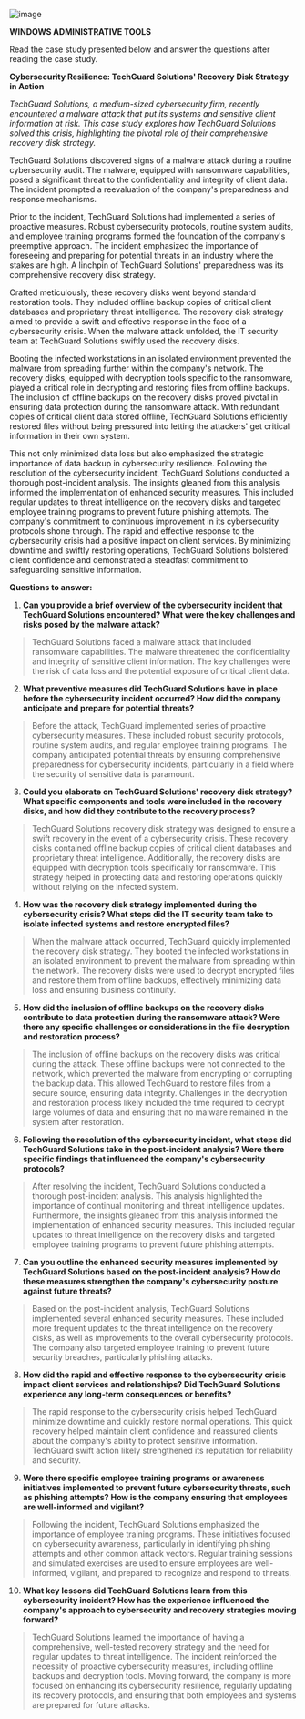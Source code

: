 ![image](https://github.com/user-attachments/assets/55c57ea0-13b7-4d6d-afbf-d851012e58db)


**WINDOWS ADMINISTRATIVE TOOLS**

Read the case study presented below and answer the questions after
reading the case study.

**Cybersecurity Resilience: TechGuard Solutions\' Recovery Disk Strategy
in Action**

*TechGuard Solutions, a medium-sized cybersecurity firm, recently
encountered a malware attack that put its systems and sensitive client
information at risk. This case study explores how TechGuard Solutions
solved this crisis, highlighting the pivotal role of their comprehensive
recovery disk strategy.*

TechGuard Solutions discovered signs of a malware attack during a
routine cybersecurity audit. The malware, equipped with ransomware
capabilities, posed a significant threat to the confidentiality and
integrity of client data. The incident prompted a reevaluation of the
company\'s preparedness and response mechanisms.

Prior to the incident, TechGuard Solutions had implemented a series of
proactive measures. Robust cybersecurity protocols, routine system
audits, and employee training programs formed the foundation of the
company\'s preemptive approach. The incident emphasized the importance
of foreseeing and preparing for potential threats in an industry where
the stakes are high. A linchpin of TechGuard Solutions\' preparedness
was its comprehensive recovery disk strategy.

Crafted meticulously, these recovery disks went beyond standard
restoration tools. They included offline backup copies of critical
client databases and proprietary threat intelligence. The recovery disk
strategy aimed to provide a swift and effective response in the face of
a cybersecurity crisis. When the malware attack unfolded, the IT
security team at TechGuard Solutions swiftly used the recovery disks.

Booting the infected workstations in an isolated environment prevented
the malware from spreading further within the company\'s network. The
recovery disks, equipped with decryption tools specific to the
ransomware, played a critical role in decrypting and restoring files
from offline backups. The inclusion of offline backups on the recovery
disks proved pivotal in ensuring data protection during the ransomware
attack. With redundant copies of critical client data stored offline,
TechGuard Solutions efficiently restored files without being pressured
into letting the attackers\' get critical information in their own
system.

This not only minimized data loss but also emphasized the strategic
importance of data backup in cybersecurity resilience. Following the
resolution of the cybersecurity incident, TechGuard Solutions conducted
a thorough post-incident analysis. The insights gleaned from this
analysis informed the implementation of enhanced security measures. This
included regular updates to threat intelligence on the recovery disks
and targeted employee training programs to prevent future phishing
attempts. The company\'s commitment to continuous improvement in its
cybersecurity protocols shone through. The rapid and effective response
to the cybersecurity crisis had a positive impact on client services. By
minimizing downtime and swiftly restoring operations, TechGuard
Solutions bolstered client confidence and demonstrated a steadfast
commitment to safeguarding sensitive information.

**Questions to answer:**

1.  **Can you provide a brief overview of the cybersecurity incident
    that TechGuard Solutions encountered? What were the key challenges
    and risks posed by the malware attack?**

> TechGuard Solutions faced a malware attack that included ransomware
> capabilities. The malware threatened the confidentiality and integrity
> of sensitive client information. The key challenges were the risk of
> data loss and the potential exposure of critical client data.

2.  **What preventive measures did TechGuard Solutions have in place
    before the cybersecurity incident occurred? How did the company
    anticipate and prepare for potential threats?**

> Before the attack, TechGuard implemented series of proactive
> cybersecurity measures. These included robust security protocols,
> routine system audits, and regular employee training programs. The
> company anticipated potential threats by ensuring comprehensive
> preparedness for cybersecurity incidents, particularly in a field
> where the security of sensitive data is paramount.

3.  **Could you elaborate on TechGuard Solutions\' recovery disk
    strategy? What specific components and tools were included in the
    recovery disks, and how did they contribute to the recovery
    process?**

> TechGuard Solutions recovery disk strategy was designed to ensure a
> swift recovery in the event of a cybersecurity crisis. These recovery
> disks contained offline backup copies of critical client databases and
> proprietary threat intelligence. Additionally, the recovery disks are
> equipped with decryption tools specifically for ransomware. This
> strategy helped in protecting data and restoring operations quickly
> without relying on the infected system.

4.  **How was the recovery disk strategy implemented during the
    cybersecurity crisis? What steps did the IT security team take to
    isolate infected systems and restore encrypted files?**

> When the malware attack occurred, TechGuard quickly implemented the
> recovery disk strategy. They booted the infected workstations in an
> isolated environment to prevent the malware from spreading within the
> network. The recovery disks were used to decrypt encrypted files and
> restore them from offline backups, effectively minimizing data loss
> and ensuring business continuity.

5.  **How did the inclusion of offline backups on the recovery disks
    contribute to data protection during the ransomware attack? Were
    there any specific challenges or considerations in the file
    decryption and restoration process?**

> The inclusion of offline backups on the recovery disks was critical
> during the attack. These offline backups were not connected to the
> network, which prevented the malware from encrypting or corrupting the
> backup data. This allowed TechGuard to restore files from a secure
> source, ensuring data integrity. Challenges in the decryption and
> restoration process likely included the time required to decrypt large
> volumes of data and ensuring that no malware remained in the system
> after restoration.

6.  **Following the resolution of the cybersecurity incident, what steps
    did TechGuard Solutions take in the post-incident analysis? Were
    there specific findings that influenced the company\'s cybersecurity
    protocols?**

> After resolving the incident, TechGuard Solutions conducted a thorough
> post-incident analysis. This analysis highlighted the importance of
> continual monitoring and threat intelligence updates. Furthermore, the
> insights gleaned from this analysis informed the implementation of
> enhanced security measures. This included regular updates to threat
> intelligence on the recovery disks and targeted employee training
> programs to prevent future phishing attempts.

7.  **Can you outline the enhanced security measures implemented by
    TechGuard Solutions based on the post-incident analysis? How do
    these measures strengthen the company\'s cybersecurity posture
    against future threats?**

> Based on the post-incident analysis, TechGuard Solutions implemented
> several enhanced security measures. These included more frequent
> updates to the threat intelligence on the recovery disks, as well as
> improvements to the overall cybersecurity protocols. The company also
> targeted employee training to prevent future security breaches,
> particularly phishing attacks.

8.  **How did the rapid and effective response to the cybersecurity
    crisis impact client services and relationships? Did TechGuard
    Solutions experience any long-term consequences or benefits?**

> The rapid response to the cybersecurity crisis helped TechGuard
> minimize downtime and quickly restore normal operations. This quick
> recovery helped maintain client confidence and reassured clients about
> the company's ability to protect sensitive information. TechGuard
> swift action likely strengthened its reputation for reliability and
> security.

9.  **Were there specific employee training programs or awareness
    initiatives implemented to prevent future cybersecurity threats,
    such as phishing attempts? How is the company ensuring that
    employees are well-informed and vigilant?**

> Following the incident, TechGuard Solutions emphasized the importance
> of employee training programs. These initiatives focused on
> cybersecurity awareness, particularly in identifying phishing attempts
> and other common attack vectors. Regular training sessions and
> simulated exercises are used to ensure employees are well-informed,
> vigilant, and prepared to recognize and respond to threats.

10. **What key lessons did TechGuard Solutions learn from this
    cybersecurity incident? How has the experience influenced the
    company\'s approach to cybersecurity and recovery strategies moving
    forward?**

> TechGuard Solutions learned the importance of having a comprehensive,
> well-tested recovery strategy and the need for regular updates to
> threat intelligence. The incident reinforced the necessity of
> proactive cybersecurity measures, including offline backups and
> decryption tools. Moving forward, the company is more focused on
> enhancing its cybersecurity resilience, regularly updating its
> recovery protocols, and ensuring that both employees and systems are
> prepared for future attacks.
